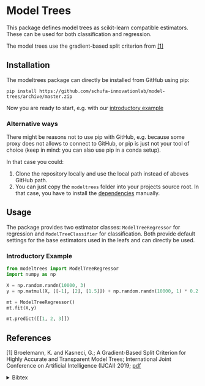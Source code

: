 # Model Trees
This package defines model trees as scikit-learn compatible estimators.
These can be used for both classification and regression.

The model trees use the gradient-based split criterion from [[1]](#References)

## Installation
The modeltrees package can directly be installed from GitHub using pip:
```shell scrip
pip install https://github.com/schufa-innovationlab/model-trees/archive/master.zip
```

Now you are ready to start, e.g. with our [introductory example](#introductory-example)

### Alternative ways
There might be reasons not to use pip with GitHub, e.g. because some
proxy does not allows to connect to GitHub, or pip is just not
your tool of choice (keep in mind: you can also use pip in a conda setup). 

In that case you could:
1. Clone the repository locally and use the local path instead of aboves 
GitHub path.
2. You can just copy the `modeltrees` folder into your projects source root.
In that case, you have to install the [dependencies](requirements.txt) manually.


## Usage
The package provides two estimator classes:
`ModelTreeRegressor` for regression and `ModelTreeClassifier` for classification.
Both provide default settings for the base estimators used in the leafs and can directly be used.

### Introductory Example
```python
from modeltrees import ModelTreeRegressor
import numpy as np

X = np.random.randn(10000, 3)
y = np.matmul(X, [[-1], [2], [1.5]]) + np.random.randn(10000, 1) * 0.2

mt = ModelTreeRegressor()
mt.fit(X,y)

mt.predict([[1, 2, 3]])
```

## References
[1] Broelemann, K. and Kasneci, G.;
A Gradient-Based Split Criterion for Highly Accurate and Transparent Model Trees;
International Joint Conference on Artificial Intelligence (IJCAI) 2019; [pdf](https://arxiv.org/abs/1809.09703)
<details><summary>Bibtex</summary>
<p>

```
@inproceedings{Broelemann2019modeltrees,
    author = {Klaus Broelemann and Gjergji Kasneci},
    title  = {A Gradient-Based Split Criterion for Highly
              Accurate and Transparent Model Trees},
    booktitle = {Proceedings of the 28th International Joint
              Conference on Artificial Intelligence, {IJCAI} 2019},
    year = 2019
}
```

</p>
</details>